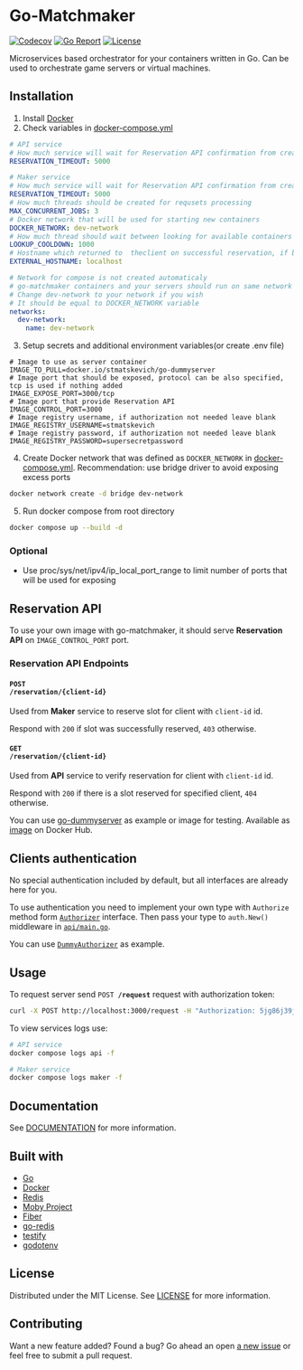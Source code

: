 # Go-Matchmaker
[![Сodecov](https://codecov.io/gh/st-matskevich/go-matchmaker/branch/main/graph/badge.svg)](https://codecov.io/gh/st-matskevich/go-matchmaker)
[![Go Report](https://goreportcard.com/badge/github.com/st-matskevich/go-matchmaker)](https://goreportcard.com/report/github.com/st-matskevich/go-matchmaker)
[![License](https://img.shields.io/github/license/st-matskevich/go-matchmaker)](LICENSE)


Microservices based orchestrator for your containers written in Go. Can be used to orchestrate game servers or virtual machines.

## Installation

1. Install [Docker](https://docs.docker.com/get-docker/)
2. Check variables in [docker-compose.yml](docker-compose.yml)
```yml
# API service
# How much service will wait for Reservation API confirmation from created server in ms
RESERVATION_TIMEOUT: 5000

# Maker service
# How much service will wait for Reservation API confirmation from created server in ms
RESERVATION_TIMEOUT: 5000
# How much threads should be created for requsets processing
MAX_CONCURRENT_JOBS: 3
# Docker network that will be used for starting new containers
DOCKER_NETWORK: dev-network
# How much thread should wait between looking for available containers
LOOKUP_COOLDOWN: 1000
# Hostname which returned to  theclient on successful reservation, if blank only port will be returned
EXTERNAL_HOSTNAME: localhost

# Network for compose is not created automaticaly
# go-matchmaker containers and your servers should run on same network to be able to interact with each other
# Change dev-network to your network if you wish
# It should be equal to DOCKER_NETWORK variable
networks:
  dev-network:
    name: dev-network
```
3. Setup secrets and additional environment variables(or create .env file)
```properties
# Image to use as server container
IMAGE_TO_PULL=docker.io/stmatskevich/go-dummyserver
# Image port that should be exposed, protocol can be also specified, tcp is used if nothing added
IMAGE_EXPOSE_PORT=3000/tcp
# Image port that provide Reservation API
IMAGE_CONTROL_PORT=3000
# Image registry username, if authorization not needed leave blank
IMAGE_REGISTRY_USERNAME=stmatskevich
# Image registry password, if authorization not needed leave blank
IMAGE_REGISTRY_PASSWORD=supersecretpassword
```
4. Create Docker network that was defined as `DOCKER_NETWORK` in [docker-compose.yml](docker-compose.yml). Recommendation: use bridge driver to avoid exposing excess ports
```sh
docker network create -d bridge dev-network  
```
5. Run docker compose from root directory
```sh
docker compose up --build -d
```
### Optional
 * Use proc/sys/net/ipv4/ip_local_port_range to limit number of ports that will be used for exposing

## Reservation API

To use your own image with go-matchmaker, it should serve <b>Reservation API</b> on `IMAGE_CONTROL_PORT` port.

### Reservation API Endpoints

#### <code>POST <b>/reservation/{client-id}</b></code>
Used from <b>Maker</b> service to reserve slot for client with <code>client-id</code> id.

Respond with `200` if slot was successfully reserved, `403` otherwise.

#### <code>GET <b>/reservation/{client-id}</b></code>
Used from <b>API</b> service to verify reservation for client with <code>client-id</code> id.

Respond with `200` if there is a slot reserved for specified client, `404` otherwise.

You can use [go-dummyserver](https://github.com/st-matskevich/go-dummyserver) as example or image for testing. Available as [image](https://hub.docker.com/r/stmatskevich/go-dummyserver) on Docker Hub. 


## Clients authentication

No special authentication included by default, but all interfaces are already here for you.

To use authentication you need to implement your own type with <code>Authorize</code> method form <code>[Authorizer](api/auth/auth.go)</code> interface. Then pass your type to <code>auth.New()</code> middleware in <code>[api/main.go](api/main.go)</code>.

You can use <code>[DummyAuthorizer](api/auth/auth.go)</code> as example.

## Usage

To request server send <code>POST <b>/request</b></code> request with authorization token:
```sh
curl -X POST http://localhost:3000/request -H "Authorization: 5jg86j39jdf04"
```

To view services logs use:
```sh
# API service
docker compose logs api -f

# Maker service
docker compose logs maker -f
```

## Documentation

See [DOCUMENTATION](DOCUMENTATION.md) for more information.

## Built with

- [Go](https://go.dev/)
- [Docker](https://www.docker.com/)
- [Redis](https://github.com/redis/redis)
- [Moby Project](https://github.com/moby/moby)
- [Fiber](https://github.com/gofiber/fiber)
- [go-redis](https://github.com/redis/go-redis)
- [testify](https://github.com/stretchr/testify)
- [godotenv](https://github.com/joho/godotenv)

## License

Distributed under the MIT License. See [LICENSE](LICENSE) for more information.

## Contributing

Want a new feature added? Found a bug?
Go ahead an open [a new issue](https://github.com/st-matskevich/go-matchmaker/issues/new) or feel free to submit a pull request.